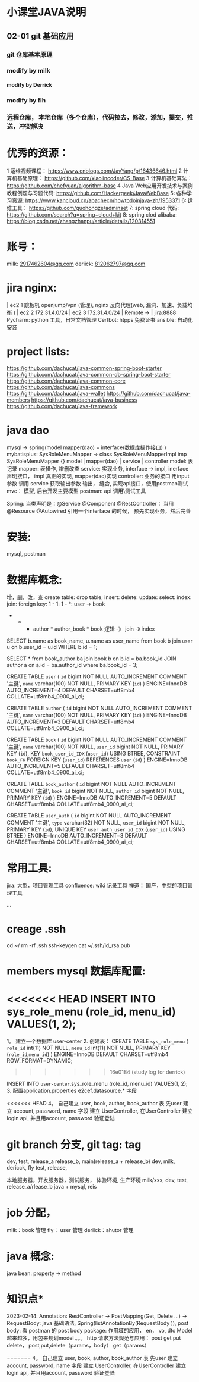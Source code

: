 # 小课堂JAVA说明

## 02-01 git 基础应用

### git 仓库基本原理

### modify by milk

#### modify by Derrick

### modify by flh

### 远程仓库， 本地仓库（多个仓库），代码拉去，修改，添加，提交，推送，冲突解决

# 优秀的资源：

1 运维视频课程： https://www.cnblogs.com/JayYang/p/16436646.html
2 计算机基础原理： https://github.com/xiaolincoder/CS-Base
3 计算机基础算法： https://github.com/chefyuan/algorithm-base
4 Java Web应用开发技术与案例教程例题与习题代码: https://github.com/Hackergeek/JavaWebBase
5: 各种学习资源: https://www.kancloud.cn/apachecn/howtodoinjava-zh/1953371
6: 运维工具： https://github.com/guohongze/adminset
7: spring cloud 代码: https://github.com/search?q=spring+cloud+kit
8: spring clod alibaba: https://blog.csdn.net/zhangzhanpu/article/details/120314551

# 账号：

milk: 2917462604@qq.com
deriick: 812062797@qq.com

# jira nginx:

| ec2 1 跳板机 openjump/vpn (管理), nginx 反向代理(web, 漏洞、加速、负载均衡 )
| ec2 2 172.31.4.0/24
| ec2 3 172.31.4.0/24
|
Remote -> |  jira:8888
Pycharm: python 工具，日常文档管理
Certbot: htpps 免费证书
ansible: 自动化安装

# project lists:

https://github.com/dachucat/java-common-spring-boot-starter
https://github.com/dachucat/java-common-db-spring-boot-starter
https://github.com/dachucat/java-common-core
https://github.com/dachucat/java-commons
https://github.com/dachucat/java-wallet
https://github.com/dachucat/java-members
https://github.com/dachucat/java-business
https://github.com/dachucat/java-framework

# java dao

mysql -> spring(model mapper(dao) = interface(数据库操作接口)  )
mybatisplus:
SysRoleMenuMapper -> class SysRoleMenuMapperImpl imp SysRoleMenuMapper {}
model | mapper(dao) | service | controller
model: 表记录
mapper: 表操作, 增删改查
service: 实现业务, interface -> impl,  inerface 声明接口， impl 真正的实现, mapper(dao)实现
controller: 业务的接口  用input 参数 调用 service 获取输出参数 输出， 缝合, 实现api接口，使用postman测试
mvc： 模型, 后台开发主要模型
postman: api 调用\测试工具

Spring: 当类声明是：@Service @Component @RestController： 当用 @Resource @Autowired 引用一个interface 的时候，
预先实现业务，然后完善

# 安装:

mysql, postman

# 数据库概念:

增，删，改，查
create table:
drop table;
insert:
delete:
update:
select:
index:
join:
foreign key:
1 - 1:
1 - *:   user -> book

* - * author * author_book * book
      逻辑 -》 join -》 index

SELECT b.name as book_name, u.name as user_name  from book b join `user` u on b.user_id  = u.id WHERE  b.id = 1;

SELECT * from book_author ba join book b on b.id  = ba.book_id JOIN author a on a.id  = ba.author_id where ba.book_id  = 3;

CREATE TABLE `user` (
`id` bigint NOT NULL AUTO_INCREMENT COMMENT '主键',
`name` varchar(100) NOT NULL,
PRIMARY KEY (`id`)
) ENGINE=InnoDB AUTO_INCREMENT=4 DEFAULT CHARSET=utf8mb4 COLLATE=utf8mb4_0900_ai_ci;

CREATE TABLE `author` (
`id` bigint NOT NULL AUTO_INCREMENT COMMENT '主键',
`name` varchar(100) NOT NULL,
PRIMARY KEY (`id`)
) ENGINE=InnoDB AUTO_INCREMENT=3 DEFAULT CHARSET=utf8mb4 COLLATE=utf8mb4_0900_ai_ci;

CREATE TABLE `book` (
`id` bigint NOT NULL AUTO_INCREMENT COMMENT '主键',
`name` varchar(100) NOT NULL,
`user_id` bigint NOT NULL,
PRIMARY KEY (`id`),
KEY `book_user_id_IDX` (`user_id`) USING BTREE,
CONSTRAINT `book_FK` FOREIGN KEY (`user_id`) REFERENCES `user` (`id`)
) ENGINE=InnoDB AUTO_INCREMENT=5 DEFAULT CHARSET=utf8mb4 COLLATE=utf8mb4_0900_ai_ci;

CREATE TABLE `book_author` (
`id` bigint NOT NULL AUTO_INCREMENT COMMENT '主键',
`book_id` bigint NOT NULL,
`author_id` bigint NOT NULL,
PRIMARY KEY (`id`)
) ENGINE=InnoDB AUTO_INCREMENT=5 DEFAULT CHARSET=utf8mb4 COLLATE=utf8mb4_0900_ai_ci;

CREATE TABLE `user_auth` (
`id` bigint NOT NULL AUTO_INCREMENT COMMENT '主键',
`type` varchar(32) NOT NULL,
`user_id` bigint NOT NULL,
PRIMARY KEY (`id`),
UNIQUE KEY `user_auth_user_id_IDX` (`user_id`) USING BTREE
) ENGINE=InnoDB AUTO_INCREMENT=3 DEFAULT CHARSET=utf8mb4 COLLATE=utf8mb4_0900_ai_ci;

# 常用工具:

jira:   大型，项目管理工具
confluence:   wiki 记录工具
禅道：   国产，中型的项目管理工具

...

# creage .ssh

cd ~/
rm -rf .ssh
ssh-keygen
cat ~/.ssh/id_rsa.pub

# members mysql 数据库配置:

<<<<<<< HEAD
     INSERT INTO sys_role_menu
     (role_id, menu_id)
     VALUES(1, 2);
=======
1。 建立一个数据库 user-center
2. 创建表：
CREATE TABLE `sys_role_menu` (
`role_id` int(11) NOT NULL,
`menu_id` int(11) NOT NULL,
PRIMARY KEY (`role_id`,`menu_id`)
) ENGINE=InnoDB DEFAULT CHARSET=utf8mb4 ROW_FORMAT=DYNAMIC;
>>>>>>> 16e0184 (study log for derrick)

INSERT INTO `user-center`.sys_role_menu
(role_id, menu_id)
VALUES(1, 2);
3. 配置application.properties e2cef.datasource.* 字段

<<<<<<< HEAD
  4。 自己建立 user, book, author, book_author 表
      先user 建立 account, password, name 字段
      建立 UserController, 在UserController 建立 login api, 并且用account, password 验证登陆
      
# git branch 分支, git tag: tag
  dev, test, release_a release_b, main(release_a + release_b)
  dev, milk, dericck, fly
  test,
  release,

  本地服务器，开发服务器，测试服务， 体验环境, 生产环境
  milk/xxx,  dev,     test,             release_a/rlease_b 
  java + mysql, reis

# job 分配，
  milk：book 管理
  fly： user 管理
  deriick：ahutor 管理

# java 概念:
  java bean: property -> method

# ****知识点*****
  2023-02-14:
  Annotation: RestController -> PostMapping(Get, Delete ...) -> RequestBody: java 基础语法, Spring(listAnnotationBy(RequestBody )), post body: 看 postman 的 post body
  package: 作用域的应用， en， vo, dto Model 越来越多，用包来规划model 。。。
  http 请求方法规范与应用： post get put delete， post,put,delete（params，body） get（params）
  
  
=======
4。 自己建立 user, book, author, book_author 表
先user 建立 account, password, name 字段
建立 UserController, 在UserController 建立 login api, 并且用account, password 验证登陆
